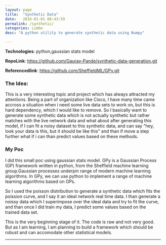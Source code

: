 ```yaml
---
layout: page
title:  "Synthetic Data"
date:   2016-01-01 08:43:59
permalink: /synthetic/
categories: Limbo
desc: "A python utility to generate synthetic data using Numpy"

---
```


**Technologies**: python,gaussian stats model

**RepoLink**: https://github.com/Gaurav-Pande/synthetic-data-generation.git

**Referencedlink**: https://github.com/SheffieldML/GPy.git


### The Idea:

This is a very interesting topic and project which has always attracted my attentions. Being a part of organization like Cisco, I have many time came accross a situation when i need some live data sets to work on, but this is hard dependency, which I would like to remove. So I basically want to generate some synthetic data which is not actually synthetic but rather matches with the live network data and what about after generating this model, if I can fit a noisy dataset to this synthetic data, and can say "hey, look your data is this, but it should be like this" and than if move a step further what if i can than predict values based on these methods.


### My Poc

I did this small poc using gaussian stats model. GPy is a Gaussian Process (GP) framework written in python, from the Sheffield machine learning group.Gaussian processes underpin range of modern machine learning algorithms. In GPy, we can use python to implement a range of machine learning algorithms based on GPs.

So I used the poisson distribution to generate a synthetic data which fits the poission curve, and I say it an ideal network real time data. I than generate a noissy data which I superimpose over the ideal data and try to fit the curve, and than once I did train my data, I predict some values based on the trained data set.


This is the very beginning stage of it. The code is raw and not very good. But as I am learning, I am planning to build a framework which should be robust and can accomodate other statistical models. 



---
